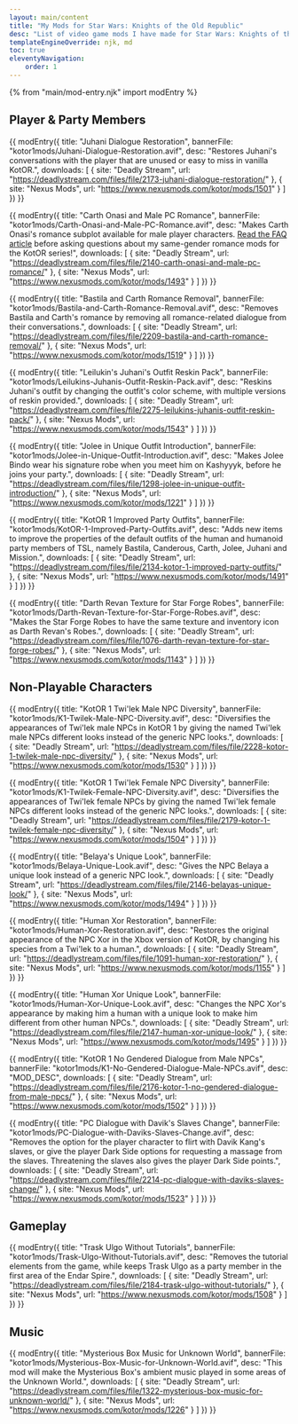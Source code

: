 ```yaml
---
layout: main/content
title: "My Mods for Star Wars: Knights of the Old Republic"
desc: "List of video game mods I have made for Star Wars: Knights of the Old Republic."
templateEngineOverride: njk, md
toc: true
eleventyNavigation:
    order: 1
---
```

{% from "main/mod-entry.njk" import modEntry %}

## Player & Party Members

{{ modEntry({
    title: "Juhani Dialogue Restoration",
    bannerFile: "kotor1mods/Juhani-Dialogue-Restoration.avif",
    desc: "Restores Juhani's conversations with the player that are unused or easy to miss in vanilla KotOR.",
    downloads: [
        {
            site: "Deadly Stream",
            url: "https://deadlystream.com/files/file/2173-juhani-dialogue-restoration/"
        },
        {
            site: "Nexus Mods",
            url: "https://www.nexusmods.com/kotor/mods/1501"
        }
    ]
}) }}

{{ modEntry({
    title: "Carth Onasi and Male PC Romance",
    bannerFile: "kotor1mods/Carth-Onasi-and-Male-PC-Romance.avif",
    desc: "Makes Carth Onasi's romance subplot available for male player characters. [Read the FAQ article](/shrines/starwarskotor/articles/faq-same-gender-romance-mods) before asking questions about my same-gender romance mods for the KotOR series!",
    downloads: [
        {
            site: "Deadly Stream",
            url: "https://deadlystream.com/files/file/2140-carth-onasi-and-male-pc-romance/"
        },
        {
            site: "Nexus Mods",
            url: "https://www.nexusmods.com/kotor/mods/1493"
        }
    ]
}) }}

{{ modEntry({
    title: "Bastila and Carth Romance Removal",
    bannerFile: "kotor1mods/Bastila-and-Carth-Romance-Removal.avif",
    desc: "Removes Bastila and Carth's romance by removing all romance-related dialogue from their conversations.",
    downloads: [
        {
            site: "Deadly Stream",
            url: "https://deadlystream.com/files/file/2209-bastila-and-carth-romance-removal/"
        },
        {
            site: "Nexus Mods",
            url: "https://www.nexusmods.com/kotor/mods/1519"
        }
    ]
}) }}

{{ modEntry({
    title: "Leilukin's Juhani's Outfit Reskin Pack",
    bannerFile: "kotor1mods/Leilukins-Juhanis-Outfit-Reskin-Pack.avif",
    desc: "Reskins Juhani's outfit by changing the outfit's color scheme, with multiple versions of reskin provided.",
    downloads: [
        {
            site: "Deadly Stream",
            url: "https://deadlystream.com/files/file/2275-leilukins-juhanis-outfit-reskin-pack/"
        },
        {
            site: "Nexus Mods",
            url: "https://www.nexusmods.com/kotor/mods/1543"
        }
    ]
}) }}

{{ modEntry({
    title: "Jolee in Unique Outfit Introduction",
    bannerFile: "kotor1mods/Jolee-in-Unique-Outfit-Introduction.avif",
    desc: "Makes Jolee Bindo wear his signature robe when you meet him on Kashyyyk, before he joins your party.",
    downloads: [
        {
            site: "Deadly Stream",
            url: "https://deadlystream.com/files/file/1298-jolee-in-unique-outfit-introduction/"
        },
        {
            site: "Nexus Mods",
            url: "https://www.nexusmods.com/kotor/mods/1221"
        }
    ]
}) }}

{{ modEntry({
    title: "KotOR 1 Improved Party Outfits",
    bannerFile: "kotor1mods/KotOR-1-Improved-Party-Outfits.avif",
    desc: "Adds new items to improve the properties of the default outfits of the human and humanoid party members of TSL, namely Bastila, Canderous, Carth, Jolee, Juhani and Mission.",
    downloads: [
        {
            site: "Deadly Stream",
            url: "https://deadlystream.com/files/file/2134-kotor-1-improved-party-outfits/"
        },
        {
            site: "Nexus Mods",
            url: "https://www.nexusmods.com/kotor/mods/1491"
        }
    ]
}) }}

{{ modEntry({
    title: "Darth Revan Texture for Star Forge Robes",
    bannerFile: "kotor1mods/Darth-Revan-Texture-for-Star-Forge-Robes.avif",
    desc: "Makes the Star Forge Robes to have the same texture and inventory icon as Darth Revan's Robes.",
    downloads: [
        {
            site: "Deadly Stream",
            url: "https://deadlystream.com/files/file/1076-darth-revan-texture-for-star-forge-robes/"
        },
        {
            site: "Nexus Mods",
            url: "https://www.nexusmods.com/kotor/mods/1143"
        }
    ]
}) }}

## Non-Playable Characters

{{ modEntry({
    title: "KotOR 1 Twi'lek Male NPC Diversity",
    bannerFile: "kotor1mods/K1-Twilek-Male-NPC-Diversity.avif",
    desc: "Diversifies the appearances of Twi'lek male NPCs in KotOR 1 by giving the named Twi'lek male NPCs different looks instead of the generic NPC looks.",
    downloads: [
        {
            site: "Deadly Stream",
            url: "https://deadlystream.com/files/file/2228-kotor-1-twilek-male-npc-diversity/"
        },
        {
            site: "Nexus Mods",
            url: "https://www.nexusmods.com/kotor/mods/1530"
        }
    ]
}) }}

{{ modEntry({
    title: "KotOR 1 Twi'lek Female NPC Diversity",
    bannerFile: "kotor1mods/K1-Twilek-Female-NPC-Diversity.avif",
    desc: "Diversifies the appearances of Twi'lek female NPCs by giving the named Twi'lek female NPCs different looks instead of the generic NPC looks.",
    downloads: [
        {
            site: "Deadly Stream",
            url: "https://deadlystream.com/files/file/2179-kotor-1-twilek-female-npc-diversity/"
        },
        {
            site: "Nexus Mods",
            url: "https://www.nexusmods.com/kotor/mods/1504"
        }
    ]
}) }}

{{ modEntry({
    title: "Belaya's Unique Look",
    bannerFile: "kotor1mods/Belaya-Unique-Look.avif",
    desc: "Gives the NPC Belaya a unique look instead of a generic NPC look.",
    downloads: [
        {
            site: "Deadly Stream",
            url: "https://deadlystream.com/files/file/2146-belayas-unique-look/"
        },
        {
            site: "Nexus Mods",
            url: "https://www.nexusmods.com/kotor/mods/1494"
        }
    ]
}) }}

{{ modEntry({
    title: "Human Xor Restoration",
    bannerFile: "kotor1mods/Human-Xor-Restoration.avif",
    desc: "Restores the original appearance of the NPC Xor in the Xbox version of KotOR, by changing his species from a Twi'lek to a human.",
    downloads: [
        {
            site: "Deadly Stream",
            url: "https://deadlystream.com/files/file/1091-human-xor-restoration/"
        },
        {
            site: "Nexus Mods",
            url: "https://www.nexusmods.com/kotor/mods/1155"
        }
    ]
}) }}

{{ modEntry({
    title: "Human Xor Unique Look",
    bannerFile: "kotor1mods/Human-Xor-Unique-Look.avif",
    desc: "Changes the NPC Xor's appearance by making him a human with a unique look to make him different from other human NPCs.",
    downloads: [
        {
            site: "Deadly Stream",
            url: "https://deadlystream.com/files/file/2147-human-xor-unique-look/"
        },
        {
            site: "Nexus Mods",
            url: "https://www.nexusmods.com/kotor/mods/1495"
        }
    ]
}) }}

{{ modEntry({
    title: "KotOR 1 No Gendered Dialogue from Male NPCs",
    bannerFile: "kotor1mods/K1-No-Gendered-Dialogue-Male-NPCs.avif",
    desc: "MOD_DESC",
    downloads: [
        {
            site: "Deadly Stream",
            url: "https://deadlystream.com/files/file/2176-kotor-1-no-gendered-dialogue-from-male-npcs/"
        },
        {
            site: "Nexus Mods",
            url: "https://www.nexusmods.com/kotor/mods/1502"
        }
    ]
}) }}

{{ modEntry({
    title: "PC Dialogue with Davik's Slaves Change",
    bannerFile: "kotor1mods/PC-Dialogue-with-Daviks-Slaves-Change.avif",
    desc: "Removes the option for the player character to flirt with Davik Kang's slaves, or give the player Dark Side options for requesting a massage from the slaves. Threatening the slaves also gives the player Dark Side points.",
    downloads: [
        {
            site: "Deadly Stream",
            url: "https://deadlystream.com/files/file/2214-pc-dialogue-with-daviks-slaves-change/"
        },
        {
            site: "Nexus Mods",
            url: "https://www.nexusmods.com/kotor/mods/1523"
        }
    ]
}) }}

## Gameplay

{{ modEntry({
    title: "Trask Ulgo Without Tutorials",
    bannerFile: "kotor1mods/Trask-Ulgo-Without-Tutorials.avif",
    desc: "Removes the tutorial elements from the game, while keeps Trask Ulgo as a party member in the first area of the Endar Spire.",
    downloads: [
        {
            site: "Deadly Stream",
            url: "https://deadlystream.com/files/file/2184-trask-ulgo-without-tutorials/"
        },
        {
            site: "Nexus Mods",
            url: "https://www.nexusmods.com/kotor/mods/1508"
        }
    ]
}) }}

## Music

{{ modEntry({
    title: "Mysterious Box Music for Unknown World",
    bannerFile: "kotor1mods/Mysterious-Box-Music-for-Unknown-World.avif",
    desc: "This mod will make the Mysterious Box's ambient music played in some areas of the Unknown World.",
    downloads: [
        {
            site: "Deadly Stream",
            url: "https://deadlystream.com/files/file/1322-mysterious-box-music-for-unknown-world/"
        },
        {
            site: "Nexus Mods",
            url: "https://www.nexusmods.com/kotor/mods/1226"
        }
    ]
}) }}
